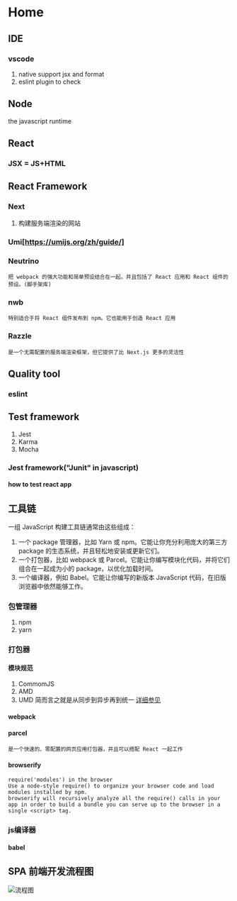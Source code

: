 # Home
## IDE
### vscode
1. native support jsx and format
2. eslint plugin to check 

## Node
the javascript runtime


    

## React
### JSX = JS+HTML


## React Framework

### Next 
   1. 构建服务端渲染的网站
### Umi[https://umijs.org/zh/guide/]

### Neutrino 
    把 webpack 的强大功能和简单预设结合在一起。并且包括了 React 应用和 React 组件的预设。(脚手架库)

### nwb
    特别适合于将 React 组件发布到 npm。它也能用于创造 React 应用
### Razzle
    是一个无需配置的服务端渲染框架，但它提供了比 Next.js 更多的灵活性

## Quality tool
### eslint

## Test framework
1. Jest
2. Karma
3. Mocha

### Jest framework("Junit" in javascript)

#### how to test react app


## 工具链

一组 JavaScript 构建工具链通常由这些组成：
1. 一个 package 管理器，比如 Yarn 或 npm。它能让你充分利用庞大的第三方 package 的生态系统，并且轻松地安装或更新它们。
2. 一个打包器，比如 webpack 或 Parcel。它能让你编写模块化代码，并将它们组合在一起成为小的 package，以优化加载时间。
3. 一个编译器，例如 Babel。它能让你编写的新版本 JavaScript 代码，在旧版浏览器中依然能够工作。

### 包管理器
1. npm
2. yarn

### 打包器
#### 模块规范
1. CommomJS
2. AMD
3. UMD
简而言之就是从同步到异步再到统一
[详细参见](https://75team.com/post/%E8%AF%91%E7%A5%9E%E9%A9%AC%E6%98%AFamd-commonjs-umd.html)

#### webpack
#### parcel
    是一个快速的、零配置的网页应用打包器，并且可以搭配 React 一起工作   
#### browserify
    require('modules') in the browser
    Use a node-style require() to organize your browser code and load modules installed by npm.
    browserify will recursively analyze all the require() calls in your app in order to build a bundle you can serve up to the browser in a single <script> tag.
### js编译器
#### babel

## SPA 前端开发流程图
![流程图](https://user-images.githubusercontent.com/5670289/59024459-85997c80-8884-11e9-8b6a-532ea61ca3fd.jpg)
